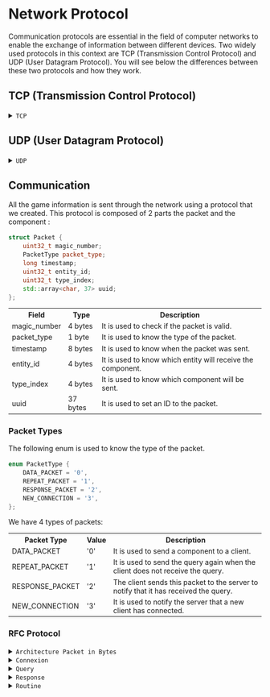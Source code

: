 # Network Protocol

Communication protocols are essential in the field of computer networks to enable the exchange of information between different devices. Two widely used protocols in this context are TCP (Transmission Control Protocol) and UDP (User Datagram Protocol). You will see below the differences between these two protocols and how they work.


## TCP (Transmission Control Protocol)

<details>
  <summary><code>TCP</code></summary>
  <p>TCP is a connection-oriented and reliable protocol. It is often used in situations where data loss is not acceptable, such as file transfer or web browsing.</p>
  <p>In the R-Type project, we use TCP to keep a connection between the client and the server. With that, if the client is disconnected, the server will be notified and will be able to remove the client from the game.
</p>
<img src="docs/TCP.png" alt="TCP Handshake">
</details>

## UDP (User Datagram Protocol)

<details>
  <summary><code>UDP</code></summary>
  <p>UDP is a connectionless and unreliable protocol. It is often used in situations where data loss is acceptable, such as video streaming or online gaming. (like our project)</p>
  <p>UDP is a connectionless and unreliable protocol. It is often used in situations where data loss is acceptable, such as video streaming or online gaming.</p>
  <img src="docs/UDP.png" alt="UDP Handshake">
</details>

## Communication


All the game information is sent through the network using a protocol that we created. This protocol is composed of 2 parts the packet and the component :

```cpp
struct Packet {
    uint32_t magic_number;
    PacketType packet_type;
    long timestamp;
    uint32_t entity_id;
    uint32_t type_index;
    std::array<char, 37> uuid;
};
```

<table style="width:100%">
  <tr>
    <th>Field</th>
    <th>Type</th>
    <th>Description</th>
  </tr>
  <tr>
    <td>magic_number</td>
    <td>4 bytes</td>
    <td>It is used to check if the packet is valid.</td>
  </tr>
  <tr>
    <td>packet_type</td>
    <td>1 byte</td>
    <td>It is used to know the type of the packet.</td>
  </tr>
  <tr>
    <td>timestamp</td>
    <td>8 bytes</td>
    <td>It is used to know when the packet was sent.</td>
  </tr>
  <tr>
    <td>entity_id</td>
    <td>4 bytes</td>
    <td>It is used to know which entity will receive the component.</td>
  </tr>
  <tr>
    <td>type_index</td>
    <td>4 bytes</td>
    <td>It is used to know which component will be sent.</td>
  </tr>
  <tr>
    <td>uuid</td>
    <td>37 bytes</td>
    <td>It is used to set an ID to the packet.</td>
  </tr>
</table>

### Packet Types

The following enum is used to know the type of the packet.
```cpp
enum PacketType {
    DATA_PACKET = '0',
    REPEAT_PACKET = '1',
    RESPONSE_PACKET = '2',
    NEW_CONNECTION = '3',
};
```
We have 4 types of packets:

<table style="width:100%">
  <tr>
    <th>Packet Type</th>
    <th>Value</th>
    <th>Description</th>
  </tr>
  <tr>
    <td>DATA_PACKET</td>
    <td>'0'</td>
    <td>It is used to send a component to a client.</td>
  </tr>
  <tr>
    <td>REPEAT_PACKET</td>
    <td>'1'</td>
    <td>It is used to send the query again when the client does not receive the query.</td>
  </tr>
  <tr>
    <td>RESPONSE_PACKET</td>
    <td>'2'</td>
    <td>The client sends this packet to the server to notify that it has received the query.</td>
  </tr>
  <tr>
    <td>NEW_CONNECTION</td>
    <td>'3'</td>
    <td>It is used to notify the server that a new client has connected.</td>
  </tr>
</table>

### RFC Protocol

<details>
  <summary><code>Architecture Packet in Bytes</code></summary><br>
  Here is how to read the packet in byte.

  <table style="width:100%">
    <tr>
      <th>MAGIC NUMBER</th>
      <th>PACKET_TYPE</th>
      <th>TIMESTAMP</th>
      <th>ENTITY_ID</th>
      <th>TYPE_INDEX</th>
      <th>UUID</th>
    </tr>
    <tr>
      <td>XX XX XX XX</td>
      <td>XX</td>
      <td>XX XX XX XX XX XX XX XX</td>
      <td>XX XX XX XX</td>
      <td>XX XX XX XX</td>
      <td>XX * 37</td>
  </table>
</details>


<details>
  <summary><code>Connexion</code></summary><br>
  The client must send a NEW_CONNECTION packet to the server to notify that it has connected.<br><br>
  <table style="width:100%">
    <tr>
      <th>MAGIC NUMBER</th>
      <th>PACKET_TYPE</th>
      <th>TIMESTAMP</th>
      <th>ENTITY_ID</th>
      <th>TYPE_INDEX</th>
      <th>UUID</th>
    </tr>
    <tr>
      <td>0xCAFEBABE</td>
      <td>NEW_CONNECTION</td>
      <td>(timestamp)</td>
      <td>0</td>
      <td>0</td>
      <td>UUID</td>
    </tr>
  </table>
</details>

<details>
  <summary><code>Query</code></summary><br>
  The server sends a DATA_PACKET to the client to notify that it has a new component to send.<br>
  Or the server sends a DATA_PACKET to the client to notify that his component has been updated.<br><br>
  <table style="width:100%">
    <tr>
      <th>MAGIC NUMBER</th>
      <th>PACKET_TYPE</th>
      <th>TIMESTAMP</th>
      <th>ENTITY_ID</th>
      <th>TYPE_INDEX</th>
      <th>UUID</th>
    </tr>
    <tr>
      <td>0xCAFEBABE</td>
      <td>DATA_PACKET</td>
      <td>0</td>
      <td>0</td>
      <td>0</td>
      <td>UUID</td>
    </tr>
  </table>
</details>

<details>
  <summary><code>Response</code></summary><br>
  The client must send a RESPONSE_PACKET to the server to notify that it has received the query.<br><br>
  <table style="width:100%">
    <tr>
      <th>MAGIC NUMBER</th>
      <th>PACKET_TYPE</th>
      <th>TIMESTAMP</th>
      <th>ENTITY_ID</th>
      <th>TYPE_INDEX</th>
      <th>UUID</th>
    </tr>
    <tr>
      <td>0xCAFEBABE</td>
      <td>RESPONSE_PACKET</td>
      <td>0</td>
      <td>0</td>
      <td>0</td>
      <td>UUID</td>
    </tr>
  </table>
</details>

<details>
  <summary><code>Routine</code></summary><br>
  The server sends every 0.2 seconde a REPEAT_PACKET to the client to notify that it has not received the RESPONSE_PACKET.<br><br>
  <table style="width:100%">
    <tr>
      <th>MAGIC NUMBER</th>
      <th>PACKET_TYPE</th>
      <th>TIMESTAMP</th>
      <th>ENTITY_ID</th>
      <th>TYPE_INDEX</th>
      <th>UUID</th>
    </tr>
    <tr>
      <td>0xCAFEBABE</td>
      <td>REPEAT_PACKET</td>
      <td>0</td>
      <td>0</td>
      <td>0</td>
      <td>UUID</td>
    </tr>
  </table>
</details>


